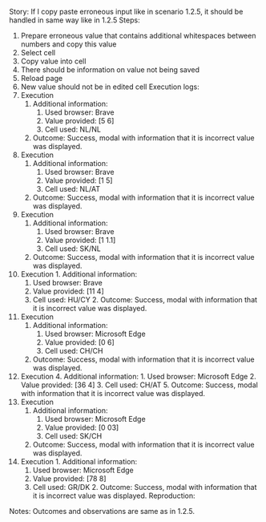 Story:
If I copy paste erroneous input like in scenario 1.2.5, it should be handled in same way like in 1.2.5
Steps:
1. Prepare erroneous value  that contains additional whitespaces between numbers and copy this value
2. Select cell
3. Copy value into cell
4. There should be information on value not being saved
5. Reload page
6. New value should not be in edited cell
Execution logs:
1. Execution
	1. Additional information:
		1. Used browser: Brave
		2. Value provided: [5 6]
		3. Cell used: NL/NL
	2. Outcome: Success, modal with information that it is incorrect value was displayed.
2.  Execution
	1. Additional information:
		1. Used browser: Brave
		2. Value provided: [1   5]
		3. Cell used: NL/AT
	2. Outcome: Success, modal with information that it is incorrect value was displayed.
3.  Execution
	1. Additional information:
		1. Used browser: Brave
		2. Value provided: [1 1.1]
		3. Cell used: SK/NL
	2. Outcome: Success, modal with information that it is incorrect value was displayed.
4.   Execution
	1. Additional information:
		1. Used browser: Brave
		2. Value provided: [11 4]
		3. Cell used: HU/CY
	2. Outcome: Success, modal with information that it is incorrect value was displayed.
5. Execution
	1. Additional information:
		1. Used browser: Microsoft Edge
		2. Value provided: [0 6]
		3. Cell used: CH/CH
	2. Outcome: Success, modal with information that it is incorrect value was displayed.
6. Execution
	4. Additional information:
		1. Used browser: Microsoft Edge
		2. Value provided: [36 4]
		3. Cell used: CH/AT
	5. Outcome: Success, modal with information that it is incorrect value was displayed.
7.  Execution
	1. Additional information:
		1. Used browser: Microsoft Edge
		2. Value provided: [0 03]
		3. Cell used: SK/CH
	2. Outcome: Success, modal with information that it is incorrect value was displayed.
8.   Execution
	1. Additional information:
		1. Used browser: Microsoft Edge
		2. Value provided:  [78 8]
		3. Cell used: GR/DK
	2. Outcome: Success, modal with information that it is incorrect value was displayed.
Reproduction:

Notes:
Outcomes and observations are same as in 1.2.5.